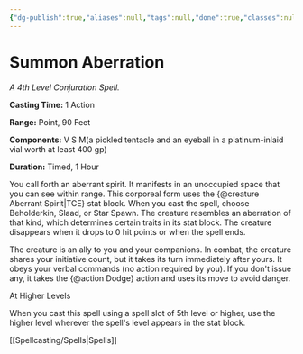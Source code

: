 ```yaml
---
{"dg-publish":true,"aliases":null,"tags":null,"done":true,"classes":null,"spellLevel":4,"school":"Conjuration","source":"TCE","permalink":"/spells/summon-aberration/","dgHomeLink":false,"dgPassFrontmatter":true}
---
```


# Summon Aberration
*A 4th Level Conjuration Spell.*

**Casting Time:** 1 Action

**Range:** Point, 90 Feet

**Components:** V S M(a pickled tentacle and an eyeball in a platinum-inlaid vial worth at least 400 gp)

**Duration:** Timed, 1 Hour

You call forth an aberrant spirit. It manifests in an unoccupied space that you can see within range. This corporeal form uses the {@creature Aberrant Spirit|TCE} stat block. When you cast the spell, choose Beholderkin, Slaad, or Star Spawn. The creature resembles an aberration of that kind, which determines certain traits in its stat block. The creature disappears when it drops to 0 hit points or when the spell ends.



The creature is an ally to you and your companions. In combat, the creature shares your initiative count, but it takes its turn immediately after yours. It obeys your verbal commands (no action required by you). If you don't issue any, it takes the {@action Dodge} action and uses its move to avoid danger.

At Higher Levels

When you cast this spell using a spell slot of 5th level or higher, use the higher level wherever the spell's level appears in the stat block.

[[Spellcasting/Spells|Spells]]
